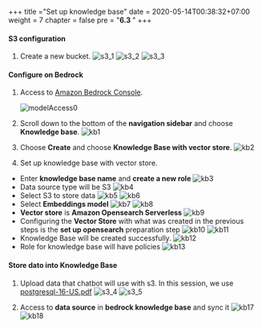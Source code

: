 +++
title ="Set up knowledge base"
date = 2020-05-14T00:38:32+07:00
weight = 7
chapter = false
pre = "<b>6.3 </b>"
+++
#### S3 configuration
1. Create a new bucket.
    ![s3_1](/images/5/s3_1.png?width=90pc)
    ![s3_2](/images/5/s3_2.png?width=90pc)
    ![s3_3](/images/5/s3-3.png?width=90pc)
  

#### Configure on Bedrock
1. Access to [Amazon Bedrock Console](https://us-east-1.console.aws.amazon.com/bedrock/home?region=us-east-1#/overview).

   ![modelAccess0](/images/6/modelAccess0.png?width=90pc)

2. Scroll down to the bottom of the **navigation sidebar** and choose **Knowledge base**.
    ![kb1](/images/6/kb1.png?width=91pc)

3. Choose **Create** and choose **Knowledge Base with vector store**.
    ![kb2](/images/6/kb2.png?width=91pc)

4. Set up knowledge base with vector store.
- Enter **knowledge base name** and **create a new role**
    ![kb3](/images/6/kb3.png?width=90pc)
- Data source type will be S3
    ![kb4](/images/6/kb4.png?width=91pc)
- Select S3 to store data
    ![kb5](/images/6/kb5.png?width=90pc)
    ![kb6](/images/6/kb6.png?width=91pc)
- Select **Embeddings model**
    ![kb7](/images/6/kb7.png?width=90pc)
    ![kb8](/images/6/kb8.png?width=90pc)
- **Vector store** is **Amazon Opensearch Serverless**
    ![kb9](/images/6/kb9.png?width=90pc)
- Configuring the **Vector Store** with what was created in the previous steps is the **set up opensearch** preparation step
    ![kb10](/images/6/kb10.png?width=90pc)
    ![kb11](/images/6/kb11.png?width=91pc)
- Knowledge Base will be created successfully.
    ![kb12](/images/6/kb12.png?width=90pc)
- Role for knowledge base will have policies
    ![kb13](/images/6/kb13.png?width=90pc)


#### Store dato into Knowledge Base

1. Upload data that chatbot will use with s3. In this session, we use [postgresql-16-US.pdf](https://www.postgresql.org/files/documentation/pdf/16/postgresql-16-US.pdf)
   ![s3_4](/images/6/s3-1.png?width=90pc)
   ![s3_5](/images/6/s3-2.png?width=90pc)

2. Access to **data source** in **bedrock knowledge base** and sync it
   ![kb17](/images/6/kb17.png?width=90pc)
   ![kb18](/images/6/kb18.png?width=90pc)